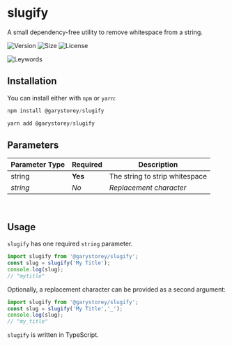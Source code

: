 # slugify

A small dependency-free utility to remove whitespace from a string.

![Version](https://img.shields.io/github/package-json/v/garystorey/slugify)
![Size](https://img.shields.io/bundlephobia/min/@garystorey/slugify)
![License](https://img.shields.io/npm/l/@garystorey/slugify)

![Leywords](https://img.shields.io/github/package-json/keywords/garystorey/slugify)

## Installation

You can install either with `npm` or `yarn`:

```js
npm install @garystorey/slugify

yarn add @garystorey/slugify
```
## Parameters

| Parameter Type | Required | Description
--------|----------|---
| string| **Yes**| The string to strip whitespace
| _string_| _No_ | _Replacement character_

<br/>

## Usage

`slugify` has one required `string` parameter.

```js
import slugify from '@garystorey/slugify';
const slug = slugify('My Title');
console.log(slug);
// "mytitle"
```

Optionally, a replacement character can be provided as a second argument:


```js
import slugify from '@garystorey/slugify';
const slug = slugify('My Title','_');
console.log(slug);
// "my_title"
```

`slugify` is written in TypeScript.
